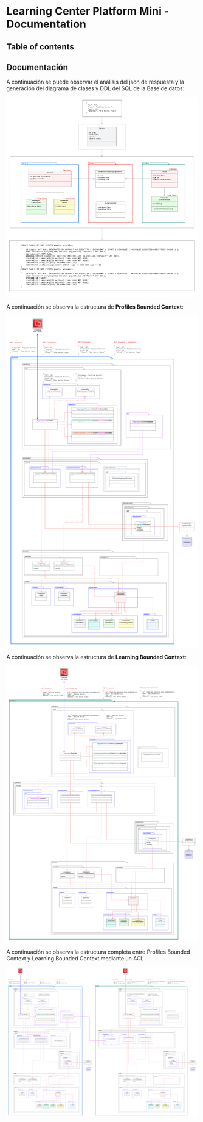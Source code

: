 # Learning Center Platform Mini - Documentation

## Table of contents

## Documentación

A continuación se puede observar el análisis del json de respuesta y la generación del diagrama de clases y DDL del SQL de la Base de datos:

![json-class-db](images/Learning-mini-class-db.png)

A continuación se observa la estructura de **Profiles Bounded Context**:

![profiles-bc](images/Learning-profiles-bc.png)

A continuación se observa la estructura de **Learning Bounded Context**:

![learning-bc](images/Learning-learning-bc.png)


A continuación se observa la estructura completa entre Profiles Bounded Context y Learning Bounded Context mediante un ACL

![profiles-learning-bc](images/Learning-profiles-learning-bc.png)